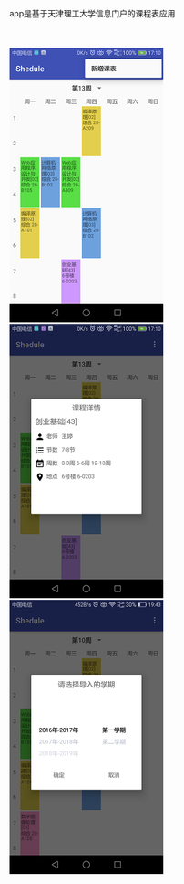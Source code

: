 app是基于天津理工大学信息门户的课程表应用<br><br><br><br>
![](https://github.com/honghongisme/Shedule/blob/master/images/Screenshot_2019-06-15-17-10-18.png)
![](https://github.com/honghongisme/Shedule/blob/master/images/Screenshot_2019-06-15-17-10-26.png)
![](https://github.com/honghongisme/Shedule/blob/master/images/Screenshot_2019-06-16-19-43-26.png)
